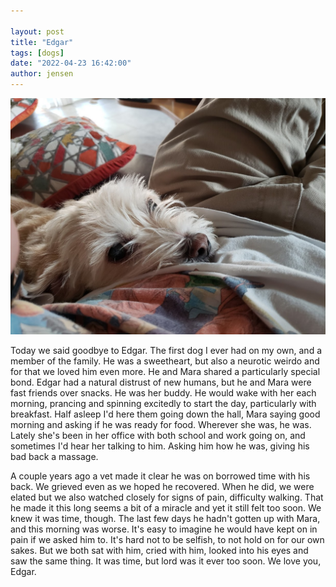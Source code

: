 ```yaml
---

layout: post
title: "Edgar"
tags: [dogs]
date: "2022-04-23 16:42:00"
author: jensen
---
```



![We love you, Edgar](/images/edgar/edgar.jpg)

Today we said goodbye to Edgar. The first dog I ever had on my own, and a member of the family. He was a sweetheart, but also a neurotic weirdo and for that we loved him even more. He and Mara shared a particularly special bond. Edgar had a natural distrust of new humans, but he and Mara were fast friends over snacks. He was her buddy. He would wake with her each morning, prancing and spinning excitedly to start the day, particularly with breakfast. Half asleep I'd here them going down the hall, Mara saying good morning and asking if he was ready for food. Wherever she was, he was. Lately she's been in her office with both school and work going on, and sometimes I'd hear her talking to him. Asking him how he was, giving his bad back a massage. 

A couple years ago a vet made it clear he was on borrowed time with his back. We grieved even as we hoped he recovered. When he did, we were elated but we also watched closely for signs of pain, difficulty walking. That he made it this long seems a bit of a miracle and yet it still felt too soon. We knew it was time, though. The last few days he hadn't gotten up with Mara, and this morning was worse. It's easy to imagine he would have kept on in pain if we asked him to. It's hard not to be selfish, to not hold on for our own sakes. But we both sat with him, cried with him, looked into his eyes and saw the same thing. It was time, but lord was it ever too soon.  We love you, Edgar.